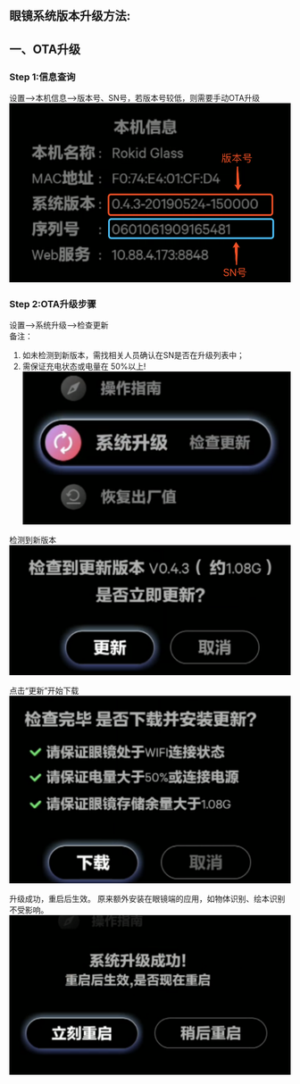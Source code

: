 
## 眼镜系统版本升级方法:
## 一、OTA升级 

### Step 1:信息查询
设置-->本机信息-->版本号、SN号，若版本号较低，则需要手动OTA升级	 
![](images/image001.png)	 

### Step 2:OTA升级步骤	 

设置-->系统升级-->检查更新	 
备注：	 
1. 如未检测到新版本，需找相关人员确认在SN是否在升级列表中；	 
2. 需保证充电状态或电量在 50%以上!	 
![](images/image002.png)	 

检测到新版本	 
![](images/image003.png)	 

点击“更新”开始下载	 
![](images/image004.png)	 

 升级成功，重启后生效。 	 原来额外安装在眼镜端的应用，如物体识别、绘本识别不受影响。	 
![](images/image005.png)	 
 

